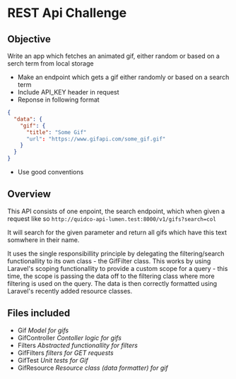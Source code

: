 # REST Api Challenge

## Objective

Write an app which fetches an animated gif, either random or based on a serch term from local storage

* Make an endpoint which gets a gif either randomly or based on a search term 
* Include API_KEY header in request
* Reponse in following format 

```json
{
  "data": {
    "gif": {
      "title": "Some Gif"
      "url": "https://www.gifapi.com/some_gif.gif"
    }
  }
} 
```
* Use good conventions 


## Overview

This API consists of one enpoint, the search endpoint, which when given a request like so
```http://quidco-api-lumen.test:8000/v1/gifs?search=col```

It will search for the given parameter and return all gifs which have this text somwhere in their name.

It uses the single responsibillity principle by delegating the filtering/search functionallity to its own class - the GifFilter class. This works by using Laravel's scoping functionallity to provide a custom scope for a query - this time, the scope is passing the data off to the filtering class where more filtering is used on the query. The data is then correctly formatted using Laravel's recently added resource classes.

## Files included

* Gif
    _Model for gifs_
* GifController
    _Contoller logic for gifs_
* Filters
    _Abstracted functionallity for filters_
* GifFilters
    _filters for GET requests_
* GifTest
    _Unit tests for Gif_
* GifResource
    _Resource class (data formatter) for gif_
